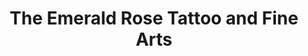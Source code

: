 ---
title: "The Emerald Rose Tattoo and Fine Arts"
url: /buffalo/the-emerald-rose-tattoo-and-fine-arts/
shop: Tattoo
---
